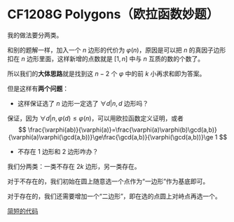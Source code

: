 # CF1208G Polygons（欧拉函数妙题）

我的做法要分两类。

和别的题解一样，加入一个 $n$ 边形的代价为 $\varphi(n)$，原因是可以把 $n$ 的真因子边形扣在 $n$ 边形里面，这样新增的点数就是 $[1,n]$ 中与 $n$ 互质的数的个数了。

所以我们的**大体思路**就是找到这 $n-2$ 个 $\varphi$ 中的前 $k$ 小再求和即为答案。

但是这样有**两个问题**：

* 这样保证选了 $n$ 边形一定选了 $\forall d|n,d$ 边形吗？

保证，因为 $\forall d|n,\varphi(d)\le \varphi(n)$，可以用欧拉函数定义证明，或者
$$
\frac{\varphi(ab)}{\varphi(a)}=\frac{\varphi(a)\varphi(b)\gcd(a,b)}{\varphi(a)\varphi(\gcd(a,b))}\ge\frac{\gcd(a,b)}{\varphi(\gcd(a,b))}\ge 1
$$

* 不存在 $1$ 边形和 $2$ 边形咋办？

我们分两类：一类不存在 $2k$ 边形，另一类存在。

对于不存在的，我们初始在圆上随意选一个点作为“一边形”作为基底即可。

对于存在的，我们还需要增加一个“二边形”，即在选的点圆上对峙点再选一个。

[简短的代码](https://codeforces.com/contest/1208/submission/175236017)